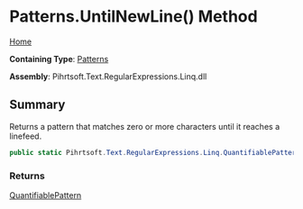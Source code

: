 # Patterns\.UntilNewLine\(\) Method

[Home](../../../../../../README.md)

**Containing Type**: [Patterns](../README.md)

**Assembly**: Pihrtsoft\.Text\.RegularExpressions\.Linq\.dll

## Summary

Returns a pattern that matches zero or more characters until it reaches a linefeed\.

```csharp
public static Pihrtsoft.Text.RegularExpressions.Linq.QuantifiablePattern UntilNewLine()
```

### Returns

[QuantifiablePattern](../../QuantifiablePattern/README.md)

